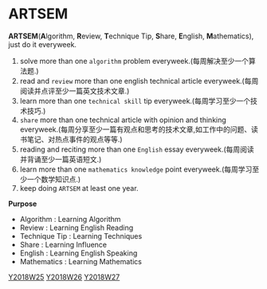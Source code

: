 # **ARTSEM**
**ARTSEM**(**A**lgorithm, **R**eview, **T**echnique Tip, **S**hare, **E**nglish, **M**athematics), just do it everyweek.

1. solve more than one `algorithm` problem everyweek.(每周解决至少一个算法题.)
2. read and `review` more than one english technical article everyweek.(每周阅读并点评至少一篇英文技术文章.)
3. learn more than one `technical skill` tip everyweek.(每周学习至少一个技术技巧.)
4. `share` more than one technical article with opinion and thinking everyweek.(每周分享至少一篇有观点和思考的技术文章,如工作中的问题、读书笔记、对热点事件的观点等等.)
5. reading and reciting more than one `English` essay everyweek.(每周阅读并背诵至少一篇英语短文.)
6. learn more than one `mathematics knowledge` point everyweek.(每周学习至少一个数学知识点.)
7. keep doing `ARTSEM` at least one year.


**Purpose**

- Algorithm : Learning Algorithm
- Review : Learning English Reading
- Technique Tip : Learning Techniques
- Share : Learning Influence
- English : Learning English Speaking
- Mathematics : Learning Mathematics

[Y2018W25](./Y2018W25/)
[Y2018W26](./Y2018W26/)
[Y2018W27](./Y2018W27/)

